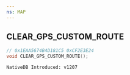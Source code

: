 ```yaml
---
ns: MAP
---
```

## CLEAR_GPS_CUSTOM_ROUTE

```c
// 0x1EAA5674B4D181C5 0xCF2E3E24
void CLEAR_GPS_CUSTOM_ROUTE();
```

```
NativeDB Introduced: v1207
```

